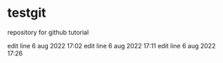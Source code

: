 # testgit
repository for github tutorial

edit line 6 aug 2022 17:02
edit line 6 aug 2022 17:11
edit line 6 aug 2022 17:26
